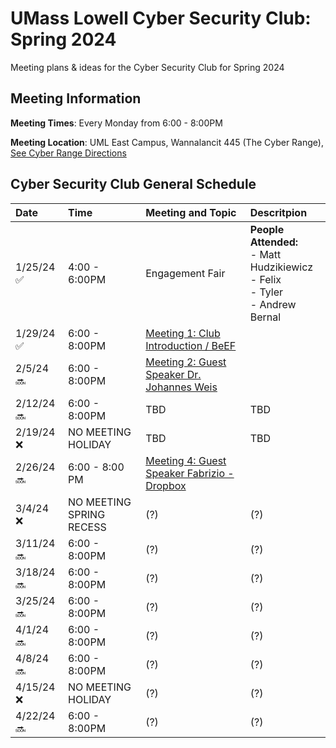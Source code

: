 
# UMass Lowell Cyber Security Club: Spring 2024

Meeting plans &amp; ideas for the Cyber Security Club for Spring 2024

## Meeting Information

**Meeting Times**: Every Monday from 6:00 - 8:00PM

**Meeting Location**: UML East Campus, Wannalancit 445 (The Cyber Range), [See Cyber Range Directions](/Cyber-Range-Directions/README.md)



## Cyber Security Club General Schedule 

| Date | Time | Meeting and Topic| Descritpion | 
|:---|:---|:----------|:-----------| 
| 1/25/24 :white_check_mark:  | 4:00 - 6:00PM | Engagement Fair | **People Attended:**<br> - Matt Hudzikiewicz<br> - Felix <br> - Tyler <br> - Andrew Bernal|
| 1/29/24 :white_check_mark: | 6:00 - 8:00PM | [Meeting 1: Club Introduction / BeEF](/Meeting1/) |  |
| 2/5/24 :soon: | 6:00 - 8:00PM | [Meeting 2: Guest Speaker Dr. Johannes Weis](/Meeting2/) | | 
| 2/12/24 :soon: | 6:00 - 8:00PM | TBD | TBD |
| 2/19/24 :x: | NO MEETING HOLIDAY | TBD | TBD |
| 2/26/24 :soon: | 6:00 - 8:00 PM | [Meeting 4: Guest Speaker Fabrizio - Dropbox](/Meeting4/)| |
| 3/4/24 :x: | NO MEETING SPRING RECESS |(?)|(?)|
| 3/11/24 :soon: | 6:00 - 8:00PM |(?)|(?)|
| 3/18/24 :soon: | 6:00 - 8:00PM |(?)|(?)|
| 3/25/24 :soon: | 6:00 - 8:00PM |(?)|(?)|
| 4/1/24 :soon: | 6:00 - 8:00PM |(?)|(?)|
| 4/8/24 :soon: | 6:00 - 8:00PM |(?)|(?)|
| 4/15/24 :x: | NO MEETING HOLIDAY |(?)|(?)|
| 4/22/24 :soon: | 6:00 - 8:00PM |(?)|(?)|
